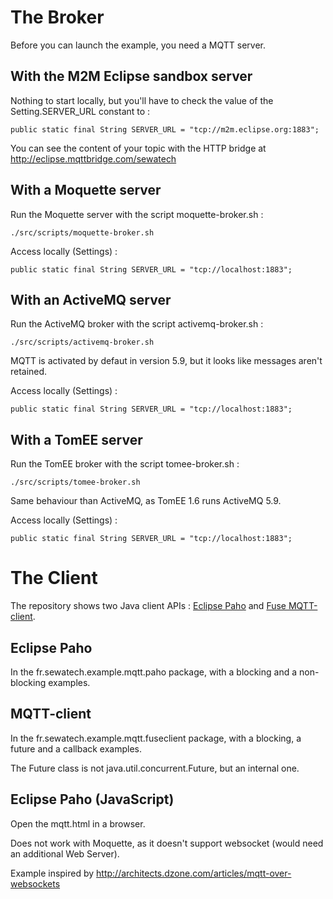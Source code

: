 The Broker
=========

Before you can launch the example, you need a MQTT server.

With the M2M Eclipse sandbox server
-------------

Nothing to start locally, but you'll have to check the value of the Setting.SERVER_URL constant to :

    public static final String SERVER_URL = "tcp://m2m.eclipse.org:1883";

You can see the content of your topic with the HTTP bridge at http://eclipse.mqttbridge.com/sewatech

With a Moquette server
-------------

Run the Moquette server with the script moquette-broker.sh :

    ./src/scripts/moquette-broker.sh

Access locally (Settings) :

    public static final String SERVER_URL = "tcp://localhost:1883";


With an ActiveMQ server
-------------

Run the ActiveMQ broker with the script activemq-broker.sh :

    ./src/scripts/activemq-broker.sh

MQTT is activated by defaut in version 5.9, but it looks like messages aren't retained.

Access locally (Settings) :

    public static final String SERVER_URL = "tcp://localhost:1883";

With a TomEE server
-------------

Run the TomEE broker with the script tomee-broker.sh :

    ./src/scripts/tomee-broker.sh

Same behaviour than ActiveMQ, as TomEE 1.6 runs ActiveMQ 5.9.

Access locally (Settings) :

    public static final String SERVER_URL = "tcp://localhost:1883";

The Client
=========

The repository shows two Java client APIs : [Eclipse Paho](http://www.eclipse.org/paho/) and [Fuse MQTT-client](http://mqtt-client.fusesource.org/).

Eclipse Paho
-----------

In the fr.sewatech.example.mqtt.paho package, with a blocking and a non-blocking examples.

MQTT-client
-----------

In the fr.sewatech.example.mqtt.fuseclient package, with a blocking, a future and a callback examples.

The Future class is not java.util.concurrent.Future, but an internal one.

Eclipse Paho (JavaScript)
-----------

Open the mqtt.html in a browser.

Does not work with Moquette, as it doesn't support websocket (would need an additional Web Server).

Example inspired by http://architects.dzone.com/articles/mqtt-over-websockets
